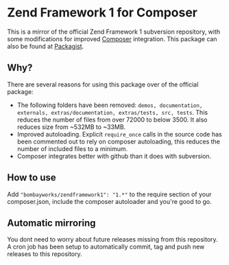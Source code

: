 Zend Framework 1 for Composer
=============================

This is a mirror of the official Zend Framework 1 subversion repository, with some modifications for improved [Composer](http://getcomposer.org/) integration. This package can also be found at [Packagist](http://packagist.org/packages/bombayworks/zendframework1).

## Why?

There are several reasons for using this package over of the official package:

* The following folders have been removed: `demos, documentation, externals, extras/documentation, extras/tests, src, tests`. This reduces the number of files from over 72000 to below 3500. It also reduces size from ~532MB to ~33MB.
* Improved autoloading. Explicit `require_once` calls in the source code has been commented out to rely on composer autoloading, this reduces the number of included files to a minimum.
* Composer integrates better with github than it does with subversion.

## How to use

Add `"bombayworks/zendframework1": "1.*"` to the require section of your composer.json, include the composer autoloader and you're good to go.

## Automatic mirroring

You dont need to worry about future releases missing from this repository. A cron job has been setup to automatically commit, tag and push new releases to this repository.
